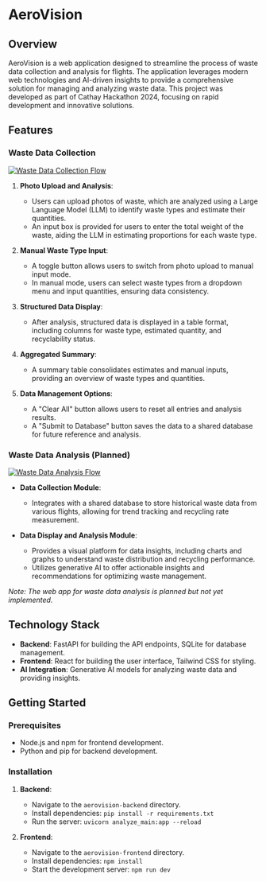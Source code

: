# AeroVision

## Overview

AeroVision is a web application designed to streamline the process of waste data collection and analysis for flights. The application leverages modern web technologies and AI-driven insights to provide a comprehensive solution for managing and analyzing waste data. This project was developed as part of Cathay Hackathon 2024, focusing on rapid development and innovative solutions.

## Features

### Waste Data Collection

[![Waste Data Collection Flow](https://mermaid.ink/img/pako:eNp1VF1PGkEU_SubeWg0AQUWRTbRpNH0SZOmakwKPkx3R9l0Ych-pNWVRBsQKBhIih9Va6rWSluV2qaWtNb-GWaW_RcOrAJSOw-bO5tz7rmfYwIRSwgIYE7BL8QIVHVuaiwc49jRjGfzKoxHuEeKPB_RZ6CmozGow1GsKEjUZRzjQvXMZ6twSn4f0MOklf1E16v0zTYtXdg7q7OOl8ZpUXtCXdBa9TV59d1-v2K_O5jtvYfBDQ-PcNNxBUPpcQTr2HQYVurYyqYTXYRxWdND_ST10_5SagmR4ppVPieZzfp-mRaK1odf_R2hTWEdKjOokaBZv6yS1FGLaFX_2Om1Do221REQ96CtzbndI9zS-PhE_e26VVxd4iZ11RB1Q0VSI5dQj_WjSI9zJL9BN9J098SpgYvkUzR3QgoVsrPHakeXj0lmle4V65l0u1yVUu0qV7v8ap1t9t4ff1N9TNbiClx4gkSsSppp2vsVljHNLtPdbL28ZeeTCZZRm383wma177poQ-_-b6pNa0gdjWBZRKZVKtPMhb3CMursSxvRJDxU2JiNYlV1BkgLkdRKvXzukGt_z-jpoVOU2f-6mDSiUajKi4gN01meZorkKk_yFdatG2bHGHXLce6-RoccOVJYs49y3U1yyCgmOYbzbWk2C9S1D6EeWinQk_2bXbjKW9vJrjEnp1sk-e22b138m6AYgMFq1Y9O8_-NC7hAFKlRKEtsXc2GqzDQIyiKwkBgpgTV52EQjiUYDho6nlyIiUBgPpALqNiYjwBhDioauxlxCTJpGbL1jt5CkCTrWJ1wHoPmm-ACcRh7inELwq5AMMFLIPg83r7AgD_o9wUCg57AIO9zgQUguL3eYB8f9PKewBDv4QN-PuECi00PDD84EBzgeY-PH-L9Pl8wcQ3t0ewJ?type=png)](https://mermaid.live/edit#pako:eNp1VF1PGkEU_SubeWg0AQUWRTbRpNH0SZOmakwKPkx3R9l0Ych-pNWVRBsQKBhIih9Va6rWSluV2qaWtNb-GWaW_RcOrAJSOw-bO5tz7rmfYwIRSwgIYE7BL8QIVHVuaiwc49jRjGfzKoxHuEeKPB_RZ6CmozGow1GsKEjUZRzjQvXMZ6twSn4f0MOklf1E16v0zTYtXdg7q7OOl8ZpUXtCXdBa9TV59d1-v2K_O5jtvYfBDQ-PcNNxBUPpcQTr2HQYVurYyqYTXYRxWdND_ST10_5SagmR4ppVPieZzfp-mRaK1odf_R2hTWEdKjOokaBZv6yS1FGLaFX_2Om1Do221REQ96CtzbndI9zS-PhE_e26VVxd4iZ11RB1Q0VSI5dQj_WjSI9zJL9BN9J098SpgYvkUzR3QgoVsrPHakeXj0lmle4V65l0u1yVUu0qV7v8ap1t9t4ff1N9TNbiClx4gkSsSppp2vsVljHNLtPdbL28ZeeTCZZRm383wma177poQ-_-b6pNa0gdjWBZRKZVKtPMhb3CMursSxvRJDxU2JiNYlV1BkgLkdRKvXzukGt_z-jpoVOU2f-6mDSiUajKi4gN01meZorkKk_yFdatG2bHGHXLce6-RoccOVJYs49y3U1yyCgmOYbzbWk2C9S1D6EeWinQk_2bXbjKW9vJrjEnp1sk-e22b138m6AYgMFq1Y9O8_-NC7hAFKlRKEtsXc2GqzDQIyiKwkBgpgTV52EQjiUYDho6nlyIiUBgPpALqNiYjwBhDioauxlxCTJpGbL1jt5CkCTrWJ1wHoPmm-ACcRh7inELwq5AMMFLIPg83r7AgD_o9wUCg57AIO9zgQUguL3eYB8f9PKewBDv4QN-PuECi00PDD84EBzgeY-PH-L9Pl8wcQ3t0ewJ)

1. **Photo Upload and Analysis**: 
   - Users can upload photos of waste, which are analyzed using a Large Language Model (LLM) to identify waste types and estimate their quantities.
   - An input box is provided for users to enter the total weight of the waste, aiding the LLM in estimating proportions for each waste type.

2. **Manual Waste Type Input**:
   - A toggle button allows users to switch from photo upload to manual input mode.
   - In manual mode, users can select waste types from a dropdown menu and input quantities, ensuring data consistency.

3. **Structured Data Display**:
   - After analysis, structured data is displayed in a table format, including columns for waste type, estimated quantity, and recyclability status.

4. **Aggregated Summary**:
   - A summary table consolidates estimates and manual inputs, providing an overview of waste types and quantities.

5. **Data Management Options**:
   - A "Clear All" button allows users to reset all entries and analysis results.
   - A "Submit to Database" button saves the data to a shared database for future reference and analysis.

### Waste Data Analysis (Planned)

[![Waste Data Analysis Flow](https://mermaid.ink/img/pako:eNp9kl9r01AYxr9KOFcTstLmb5uLQVlBe-GVgmDjxVly1hxMk5KcqLX0thYctOI2cCsbnWNKoaxOpnMFP405zb6FJ8napeA8V-fwPr_3fV7O0waGayKggW3bfW1Y0CPc04rucOz4wVbdg02Lq0ACN13bRgbBrsPV6N4V_XhAd3_cHHZfpNr4PMI-cT1sQDsGamt08jPsX6TiB_fquPX1De4Z9AlKqag3nvcn4eyE7n9aZZFj_sNYBftNG7YWrsJve_PT68y0Zetk0Ga84S3CHKZIr0uPBuFwPxp9vRmdMzz89T3sT7Oes1zS6GFswK-tZeH_AuVq2YF2y8cMmu8e096gXL0PvtMmaNXxcd0iy2nzywE9Gka9d9HZ--jL5yyZ2kqo5Za3OyVTGJTtkUUXU7LwXXVllSQHcMtGZfMVNhDz1T-PRjvh7DqaTDWOXh2G0w90OP7zu0svx9HFbOULAQ8ayGtAbLLYteOCDoiFGkgHGrua0HupA93pMB0MiPuk5RhAI16AeOC5Qd0C2ja0ffYKmiZkf4shS0NjIUEmZul6nIY6yTYPmtB57rpLCXsCrQ3eAE0s5XNySZBVRZRkuSCpPGgBTVFzoiIogiCWikJJUQsdHrxN-HxOUUVJkovFvFQQ87Isdf4CV2JKew?type=png)](https://mermaid.live/edit#pako:eNp9kl9r01AYxr9KOFcTstLmb5uLQVlBe-GVgmDjxVly1hxMk5KcqLX0thYctOI2cCsbnWNKoaxOpnMFP405zb6FJ8napeA8V-fwPr_3fV7O0waGayKggW3bfW1Y0CPc04rucOz4wVbdg02Lq0ACN13bRgbBrsPV6N4V_XhAd3_cHHZfpNr4PMI-cT1sQDsGamt08jPsX6TiB_fquPX1De4Z9AlKqag3nvcn4eyE7n9aZZFj_sNYBftNG7YWrsJve_PT68y0Zetk0Ga84S3CHKZIr0uPBuFwPxp9vRmdMzz89T3sT7Oes1zS6GFswK-tZeH_AuVq2YF2y8cMmu8e096gXL0PvtMmaNXxcd0iy2nzywE9Gka9d9HZ--jL5yyZ2kqo5Za3OyVTGJTtkUUXU7LwXXVllSQHcMtGZfMVNhDz1T-PRjvh7DqaTDWOXh2G0w90OP7zu0svx9HFbOULAQ8ayGtAbLLYteOCDoiFGkgHGrua0HupA93pMB0MiPuk5RhAI16AeOC5Qd0C2ja0ffYKmiZkf4shS0NjIUEmZul6nIY6yTYPmtB57rpLCXsCrQ3eAE0s5XNySZBVRZRkuSCpPGgBTVFzoiIogiCWikJJUQsdHrxN-HxOUUVJkovFvFQQ87Isdf4CV2JKew)

- **Data Collection Module**:
  - Integrates with a shared database to store historical waste data from various flights, allowing for trend tracking and recycling rate measurement.

- **Data Display and Analysis Module**:
  - Provides a visual platform for data insights, including charts and graphs to understand waste distribution and recycling performance.
  - Utilizes generative AI to offer actionable insights and recommendations for optimizing waste management.

*Note: The web app for waste data analysis is planned but not yet implemented.*

## Technology Stack

- **Backend**: FastAPI for building the API endpoints, SQLite for database management.
- **Frontend**: React for building the user interface, Tailwind CSS for styling.
- **AI Integration**: Generative AI models for analyzing waste data and providing insights.

## Getting Started

### Prerequisites

- Node.js and npm for frontend development.
- Python and pip for backend development.

### Installation

1. **Backend**:
   - Navigate to the `aerovision-backend` directory.
   - Install dependencies: `pip install -r requirements.txt`
   - Run the server: `uvicorn analyze_main:app --reload`

2. **Frontend**:
   - Navigate to the `aerovision-frontend` directory.
   - Install dependencies: `npm install`
   - Start the development server: `npm run dev`

